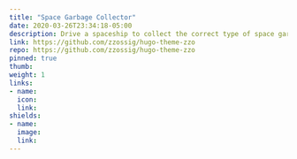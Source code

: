```yaml
---
title: "Space Garbage Collector"
date: 2020-03-26T23:34:18-05:00
description: Drive a spaceship to collect the correct type of space garbage!
link: https://github.com/zzossig/hugo-theme-zzo
repo: https://github.com/zzossig/hugo-theme-zzo
pinned: true
thumb:
weight: 1
links:
- name: 
  icon: 
  link: 
shields:
- name: 
  image: 
  link: 
---
```

